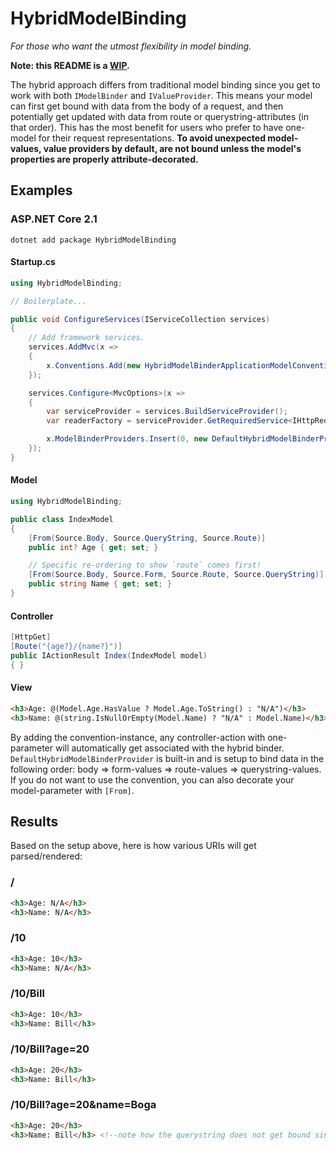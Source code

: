 # HybridModelBinding

*For those who want the utmost flexibility in model binding.*

**Note: this README is a [WIP](http://stackoverflow.com/a/15763080).**

The hybrid approach differs from traditional model binding since you get to work with both `IModelBinder` and `IValueProvider`. This means your model can first get bound with data from the body of a request, and then potentially get updated with data from route or querystring-attributes (in that order). This has the most benefit for users who prefer to have one-model for their request representations. **To avoid unexpected model-values, value providers by default, are not bound unless the model's properties are properly attribute-decorated.**

## Examples

### ASP.NET Core 2.1

```shell
dotnet add package HybridModelBinding
```

#### Startup.cs

```csharp
using HybridModelBinding;

// Boilerplate...

public void ConfigureServices(IServiceCollection services)
{
    // Add framework services.
    services.AddMvc(x =>
    {
        x.Conventions.Add(new HybridModelBinderApplicationModelConvention());
    });

    services.Configure<MvcOptions>(x =>
    {
        var serviceProvider = services.BuildServiceProvider();
        var readerFactory = serviceProvider.GetRequiredService<IHttpRequestStreamReaderFactory>();

        x.ModelBinderProviders.Insert(0, new DefaultHybridModelBinderProvider(x.InputFormatters, readerFactory));
    });
}
```

#### Model

```csharp
using HybridModelBinding;

public class IndexModel
{
    [From(Source.Body, Source.QueryString, Source.Route)]
    public int? Age { get; set; }

    // Specific re-ordering to show `route` comes first!
    [From(Source.Body, Source.Form, Source.Route, Source.QueryString)]
    public string Name { get; set; }
}
```

#### Controller

```csharp
[HttpGet]
[Route("{age?}/{name?}")]
public IActionResult Index(IndexModel model)
{ }
```

#### View

```html
<h3>Age: @(Model.Age.HasValue ? Model.Age.ToString() : "N/A")</h3>
<h3>Name: @(string.IsNullOrEmpty(Model.Name) ? "N/A" : Model.Name)</h3>
```

By adding the convention-instance, any controller-action with one-parameter will automatically get associated with the hybrid binder. `DefaultHybridModelBinderProvider` is built-in and is setup to bind data in the following order: body => form-values => route-values => querystring-values. If you do not want to use the convention, you can also decorate your model-parameter with `[From]`.

## Results

Based on the setup above, here is how various URIs will get parsed/rendered:

### /

```html
<h3>Age: N/A</h3>
<h3>Name: N/A</h3>
```

### /10

```html
<h3>Age: 10</h3>
<h3>Name: N/A</h3>
```

### /10/Bill

```html
<h3>Age: 10</h3>
<h3>Name: Bill</h3>
```

### /10/Bill?age=20

```html
<h3>Age: 20</h3>
<h3>Name: Bill</h3>
```

### /10/Bill?age=20&name=Boga

```html
<h3>Age: 20</h3>
<h3>Name: Bill</h3> <!--note how the querystring does not get bound since the route comes first in the [From...] ordering-->
```
